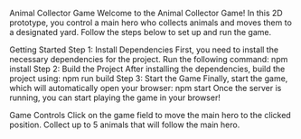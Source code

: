 Animal Collector Game
Welcome to the Animal Collector Game! In this 2D prototype, you control a main hero who collects animals and moves them to a designated yard. Follow the steps below to set up and run the game.

Getting Started
Step 1: Install Dependencies
First, you need to install the necessary dependencies for the project. Run the following command:
npm install
Step 2: Build the Project
After installing the dependencies, build the project using:
npm run build
Step 3: Start the Game
Finally, start the game, which will automatically open your browser:
npm start
Once the server is running, you can start playing the game in your browser!

Game Controls
Click on the game field to move the main hero to the clicked position.
Collect up to 5 animals that will follow the main hero.
